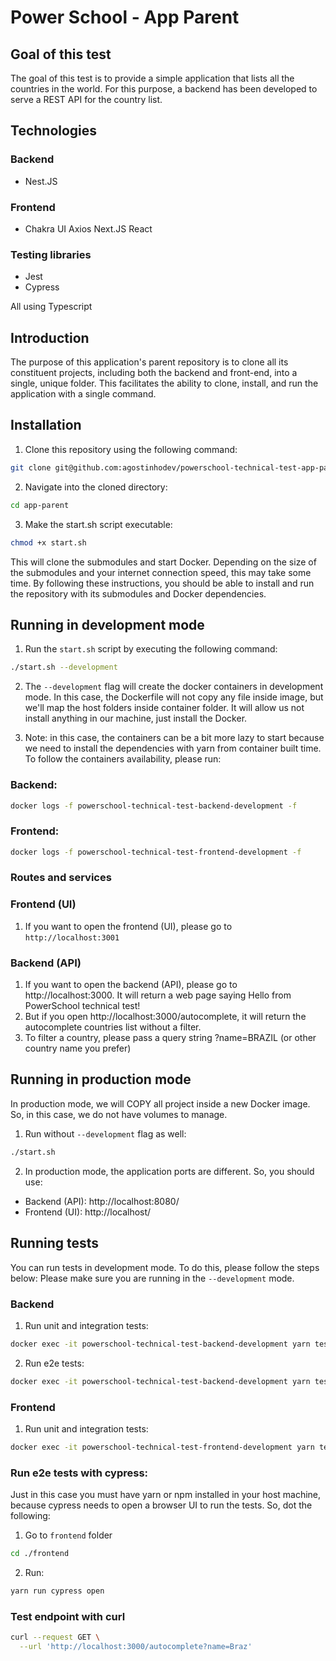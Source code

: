 # Power School - App Parent

## Goal of this test

The goal of this test is to provide a simple application that lists all the countries in the world. For this purpose, a backend has been developed to serve a REST API for the country list.

## Technologies

### Backend

- Nest.JS

### Frontend

- Chakra UI
  Axios
  Next.JS
  React

### Testing libraries

- Jest
- Cypress

All using Typescript

## Introduction

The purpose of this application's parent repository is to clone all its constituent projects, including both the backend and front-end, into a single, unique folder. This facilitates the ability to clone, install, and run the application with a single command.

## Installation

1. Clone this repository using the following command:

```bash
git clone git@github.com:agostinhodev/powerschool-technical-test-app-parent.git app-parent
```

2. Navigate into the cloned directory:

```bash
cd app-parent
```

3. Make the start.sh script executable:

```bash
chmod +x start.sh
```

This will clone the submodules and start Docker. Depending on the size of the submodules and your internet connection speed, this may take some time.
By following these instructions, you should be able to install and run the repository with its submodules and Docker dependencies.

## Running in development mode

1. Run the `start.sh` script by executing the following command:

```bash
./start.sh --development
```

2. The `--development` flag will create the docker containers in development mode. In this case, the Dockerfile will not copy any file inside image, but we'll map the host folders inside container folder. It will allow us not install anything in our machine, just install the Docker.

3. Note: in this case, the containers can be a bit more lazy to start because we need to install the dependencies with yarn from container built time. To follow the containers availability, please run:

### Backend:

```bash
docker logs -f powerschool-technical-test-backend-development -f
```

### Frontend:

```bash
docker logs -f powerschool-technical-test-frontend-development -f
```

### Routes and services

### Frontend (UI)

1. If you want to open the frontend (UI), please go to `http://localhost:3001`

### Backend (API)

1. If you want to open the backend (API), please go to http://localhost:3000. It will return a web page saying Hello from PowerSchool technical test!
2. But if you open http://localhost:3000/autocomplete, it will return the autocomplete countries list without a filter.
3. To filter a country, please pass a query string ?name=BRAZIL (or other country name you prefer)

## Running in production mode

In production mode, we will COPY all project inside a new Docker image. So, in this case, we do not have volumes to manage.

1. Run without `--development` flag as well:

```bash
./start.sh
```

2. In production mode, the application ports are different. So, you should use:

- Backend (API): http://localhost:8080/
- Frontend (UI): http://localhost/

## Running tests

You can run tests in development mode. To do this, please follow the steps below:
Please make sure you are running in the `--development` mode.

### Backend

1. Run unit and integration tests:

```bash
docker exec -it powerschool-technical-test-backend-development yarn test
```

2. Run e2e tests:

```bash
docker exec -it powerschool-technical-test-backend-development yarn test:e2e
```

### Frontend

1. Run unit and integration tests:

```bash
docker exec -it powerschool-technical-test-frontend-development yarn test
```

### Run e2e tests with cypress:

Just in this case you must have yarn or npm installed in your host machine, because cypress needs to open a browser UI to run the tests. So, dot the following:

1. Go to `frontend` folder

```bash
cd ./frontend
```

2. Run:

```bash
yarn run cypress open
```

### Test endpoint with curl

```bash
curl --request GET \
  --url 'http://localhost:3000/autocomplete?name=Braz'
```
